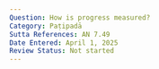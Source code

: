 ```yaml
---
Question: How is progress measured?
Category: Paṭipadā
Sutta References: AN 7.49
Date Entered: April 1, 2025
Review Status: Not started
---
```


